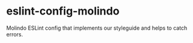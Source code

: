 # eslint-config-molindo
Molindo ESLint config that implements our styleguide and helps to catch errors.
